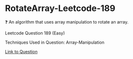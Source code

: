 # RotateArray-Leetcode-189
:question: An algorithm that uses array manipulation to rotate an array.

Leetcode Question 189 (Easy)

Techniques Used in Question:
Array-Manipulation

[Link to Question](https://leetcode.com/problems/rotate-array/)
